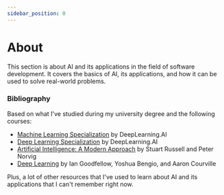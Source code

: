 ```yaml
---
sidebar_position: 0
---
```


# About

This section is about AI and its applications in the field of software development. It covers the basics of AI, its applications, and how it can be used to solve real-world problems.

### Bibliography

Based on what I've studied during my university degree and the following courses:

- [Machine Learning Specialization](https://www.coursera.org/specializations/machine-learning) by DeepLearning.AI
- [Deep Learning Specialization](https://www.coursera.org/specializations/deep-learning) by DeepLearning.AI
- [Artificial Intelligence: A Modern Approach](http://aima.cs.berkeley.edu/) by Stuart Russell and Peter Norvig
- [Deep Learning](https://www.deeplearningbook.org/) by Ian Goodfellow, Yoshua Bengio, and Aaron Courville

Plus, a lot of other resources that I've used to learn about AI and its applications that I can't remember right now.
